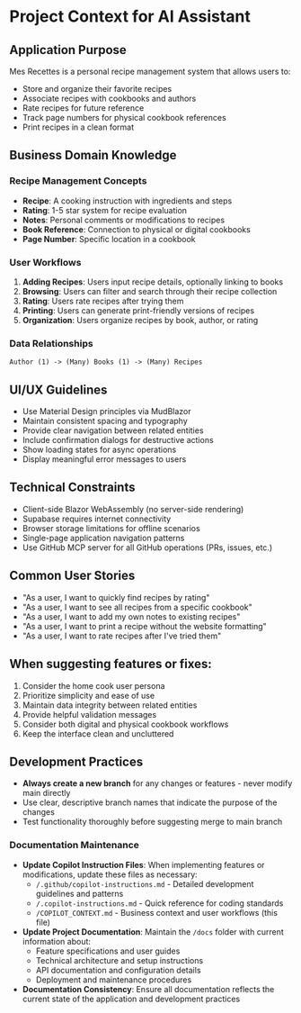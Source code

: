 # Project Context for AI Assistant

## Application Purpose
Mes Recettes is a personal recipe management system that allows users to:
- Store and organize their favorite recipes
- Associate recipes with cookbooks and authors
- Rate recipes for future reference
- Track page numbers for physical cookbook references
- Print recipes in a clean format

## Business Domain Knowledge

### Recipe Management Concepts
- **Recipe**: A cooking instruction with ingredients and steps
- **Rating**: 1-5 star system for recipe evaluation
- **Notes**: Personal comments or modifications to recipes
- **Book Reference**: Connection to physical or digital cookbooks
- **Page Number**: Specific location in a cookbook

### User Workflows
1. **Adding Recipes**: Users input recipe details, optionally linking to books
2. **Browsing**: Users can filter and search through their recipe collection
3. **Rating**: Users rate recipes after trying them
4. **Printing**: Users can generate print-friendly versions of recipes
5. **Organization**: Users organize recipes by book, author, or rating

### Data Relationships
```
Author (1) -> (Many) Books (1) -> (Many) Recipes
```

## UI/UX Guidelines
- Use Material Design principles via MudBlazor
- Maintain consistent spacing and typography
- Provide clear navigation between related entities
- Include confirmation dialogs for destructive actions
- Show loading states for async operations
- Display meaningful error messages to users

## Technical Constraints
- Client-side Blazor WebAssembly (no server-side rendering)
- Supabase requires internet connectivity
- Browser storage limitations for offline scenarios
- Single-page application navigation patterns
- Use GitHub MCP server for all GitHub operations (PRs, issues, etc.)

## Common User Stories
- "As a user, I want to quickly find recipes by rating"
- "As a user, I want to see all recipes from a specific cookbook"
- "As a user, I want to add my own notes to existing recipes"
- "As a user, I want to print a recipe without the website formatting"
- "As a user, I want to rate recipes after I've tried them"

## When suggesting features or fixes:
1. Consider the home cook user persona
2. Prioritize simplicity and ease of use
3. Maintain data integrity between related entities
4. Provide helpful validation messages
5. Consider both digital and physical cookbook workflows
6. Keep the interface clean and uncluttered

## Development Practices
- **Always create a new branch** for any changes or features - never modify main directly
- Use clear, descriptive branch names that indicate the purpose of the changes
- Test functionality thoroughly before suggesting merge to main branch

### Documentation Maintenance
- **Update Copilot Instruction Files**: When implementing features or modifications, update these files as necessary:
  - `/.github/copilot-instructions.md` - Detailed development guidelines and patterns
  - `/.copilot-instructions.md` - Quick reference for coding standards
  - `/COPILOT_CONTEXT.md` - Business context and user workflows (this file)
- **Update Project Documentation**: Maintain the `/docs` folder with current information about:
  - Feature specifications and user guides
  - Technical architecture and setup instructions
  - API documentation and configuration details
  - Deployment and maintenance procedures
- **Documentation Consistency**: Ensure all documentation reflects the current state of the application and development practices
